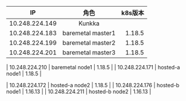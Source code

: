 
| IP            | 角色                  | k8s版本         |
| ------------- |:--------------------:| --------------:|
| 10.248.224.149 | Kunkka              |                |
| 10.248.224.183 | baremetal master1   | 1.18.5         |
| 10.248.224.199 | baremetal master2   | 1.18.5         |
| 10.248.224.201 | baremetal master3   | 1.18.5         |

| 10.248.224.210 | baremetal node1     | 1.18.5         |
| 10.248.224.171 | hosted-a node1      | 1.18.5         |

| 10.248.224.172 | hosted-a node2      | 1.18.5         |
| 10.248.224.176 | hosted-b node1      | 1.16.13        |
| 10.248.224.211 | hosted-b node2      | 1.16.13        |